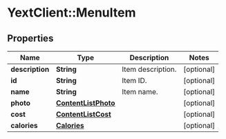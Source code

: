 # YextClient::MenuItem

## Properties
Name | Type | Description | Notes
------------ | ------------- | ------------- | -------------
**description** | **String** | Item description. | [optional] 
**id** | **String** | Item ID. | [optional] 
**name** | **String** | Item name. | [optional] 
**photo** | [**ContentListPhoto**](ContentListPhoto.md) |  | [optional] 
**cost** | [**ContentListCost**](ContentListCost.md) |  | [optional] 
**calories** | [**Calories**](Calories.md) |  | [optional] 


